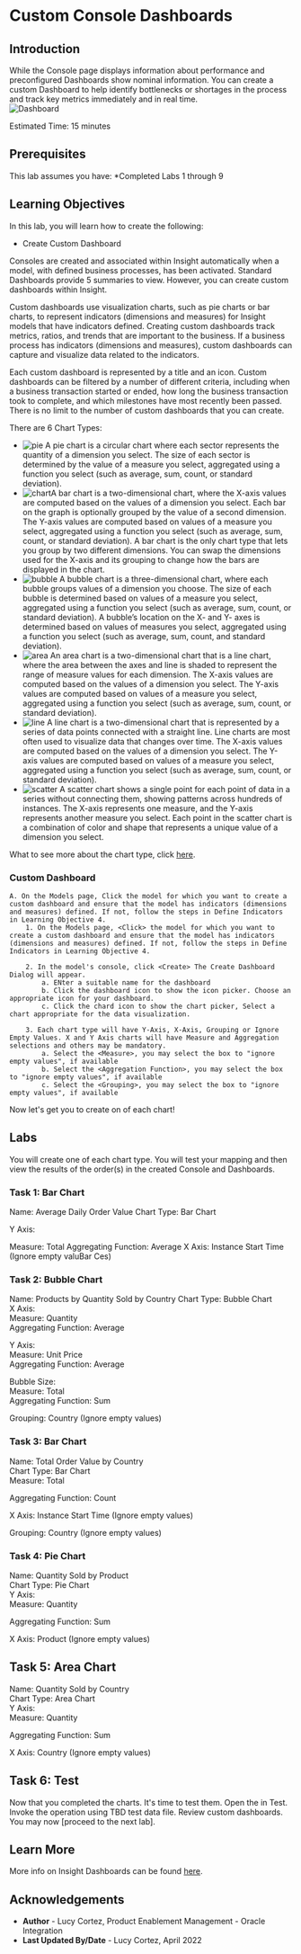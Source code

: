 # Custom Console Dashboards

## Introduction

While the Console page displays information about performance and preconfigured Dashboards show nominal information. You can create a custom Dashboard to help identify bottlenecks or shortages in the process and track key metrics immediately and in real time. <br />
![Dashboard](./images/feb2021-opp-order-console.jpg " ") <br />

Estimated Time: 15 minutes

## Prerequisites 

This lab assumes you have:
    *Completed Labs 1 through 9

## Learning Objectives

In this lab, you will learn how to create the following:

- Create Custom Dashboard

Consoles are created and associated within Insight automatically when a model, with defined business processes, has been activated. Standard Dashboards provide 5 summaries to view. However, you can create custom dashboards within Insight.

Custom dashboards use visualization charts, such as pie charts or bar charts, to represent indicators (dimensions and measures) for Insight models that have indicators defined. Creating custom dashboards track metrics, ratios, and trends that are important to the business. If a business process has indicators (dimensions and measures), custom dashboards can capture and visualize data related to the indicators.

Each custom dashboard is represented by a title and an icon. Custom dashboards can be filtered by a number of different criteria, including when a business transaction started or ended, how long the business transaction took to complete, and which milestones have most recently been passed. There is no limit to the number of custom dashboards that you can create.

There are 6 Chart Types:
* ![pie](./images/pie-chart.jpg " ") A pie chart is a circular chart where each sector represents the quantity of a dimension you select. The size of each sector is determined by the value of a measure you select, aggregated using a function you select (such as average, sum, count, or standard deviation).
* ![chart](./images/chart.jpg " ")A bar chart is a two-dimensional chart, where the X-axis values are computed based on the values of a dimension you select. Each bar on the graph is optionally grouped by the value of a second dimension. The Y-axis values are computed based on values of a measure you select, aggregated using a function you select (such as average, sum, count, or standard deviation).
A bar chart is the only chart type that lets you group by two different dimensions. You can swap the dimensions used for the X-axis and its grouping to change how the bars are displayed in the chart.
* ![bubble](./images/bubble-chart.jpg " ") A bubble chart is a three-dimensional chart, where each bubble groups values of a dimension you choose. The size of each bubble is determined based on values of a measure you select, aggregated using a function you select (such as average, sum, count, or standard deviation). A bubble’s location on the X- and Y- axes is determined based on values of measures you select, aggregated using a function you select (such as average, sum, count, and standard deviation).
* ![area](./images/area-chart.jpg " ") An area chart is a two-dimensional chart that is a line chart, where the area between the axes and line is shaded to represent the range of measure values for each dimension. The X-axis values are computed based on the values of a dimension you select. The Y-axis values are computed based on values of a measure you select, aggregated using a function you select (such as average, sum, count, or standard deviation).
* ![line](./images/line-chart.jpg " ") A line chart is a two-dimensional chart that is represented by a series of data points connected with a straight line. Line charts are most often used to visualize data that changes over time. The X-axis values are computed based on the values of a dimension you select. The Y-axis values are computed based on values of a measure you select, aggregated using a function you select (such as average, sum, count, or standard deviation).
*  ![scatter](./images/scatter-chart.jpg " ")  A scatter chart shows a single point for each point of data in a series without connecting them, showing patterns across hundreds of instances. The X-axis represents one measure, and the Y-axis represents another measure you select. Each point in the scatter chart is a combination of color and shape that represents a unique value of a dimension you select. <br />

What to see more about the chart type, click [here](https://docs.oracle.com/en/cloud/paas/integration-cloud/user-int-insight-oci/create-custom-dashboards.html).

### Custom Dashboard

    A. On the Models page, Click the model for which you want to create a custom dashboard and ensure that the model has indicators (dimensions and measures) defined. If not, follow the steps in Define Indicators in Learning Objective 4.
        1. On the Models page, <Click> the model for which you want to create a custom dashboard and ensure that the model has indicators (dimensions and measures) defined. If not, follow the steps in Define Indicators in Learning Objective 4.
        
        2. In the model's console, click <Create> The Create Dashboard Dialog will appear.
            a. ENter a suitable name for the dashboard
            b. Click the dashboard icon to show the icon picker. Choose an appropriate icon for your dashboard.
            c. Click the chard icon to show the chart picker, Select a chart appropriate for the data visualization.
          
        3. Each chart type will have Y-Axis, X-Axis, Grouping or Ignore Empty Values. X and Y Axis charts will have Measure and Aggregation selections and others may be mandatory.
            a. Select the <Measure>, you may select the box to "ignore empty values", if available
            b. Select the <Aggregation Function>, you may select the box to "ignore empty values", if available 
            c. Select the <Grouping>, you may select the box to "ignore empty values", if available
        

 Now let's get you to create on of each chart!

## Labs       
 
 You will create one of each chart type. You will test your mapping and then view the results of the order(s) in the created Console and Dashboards. 

### Task 1: Bar Chart
Name: Average Daily Order Value
Chart Type: Bar Chart

Y Axis:

Measure: Total
Aggregating Function: Average
X Axis: Instance Start Time (Ignore empty valuBar Ces)

### Task 2: Bubble Chart

Name: Products by Quantity Sold by Country 
Chart Type: Bubble Chart <br />
X Axis: <br />
Measure: Quantity <br />
Aggregating Function: Average <br />

Y Axis:<br />
Measure: Unit Price <br />
Aggregating Function: Average <br />

Bubble Size: <br />
Measure: Total <br />
Aggregating Function: Sum <br />

Grouping: Country (Ignore empty values) <br />

### Task 3: Bar Chart
Name: Total Order Value by Country <br />
Chart Type: Bar Chart <br />
Measure: Total <br />

Aggregating Function: Count <br />

X Axis: Instance Start Time (Ignore empty values) <br />

Grouping: Country (Ignore empty values) <br />

### Task 4: Pie Chart
Name: Quantity Sold by Product <br />
Chart Type: Pie Chart <br />
Y Axis: <br />
Measure: Quantity <br />

Aggregating Function: Sum <br />

X Axis: Product (Ignore empty values) <br />

## Task 5: Area Chart
Name: Quantity Sold by Country <br />
Chart Type: Area Chart <br />
Y Axis:  <br />
Measure: Quantity <br />

Aggregating Function: Sum <br />

X Axis: Country (Ignore empty values) <br />

## Task 6: Test

Now that you completed the charts. It's time to test them. Open the <Order Processing Lab> in Test. Invoke the <bulkOrder> operation using   TBD      test data file.
Review custom dashboards.
You may now [proceed to the next lab].

## Learn More

More info on Insight Dashboards can be found [here](https://docs.oracle.com/en/cloud/paas/integration-cloud/user-int-insight-oci/create-custom-dashboards.html).

## Acknowledgements

* **Author** - Lucy Cortez, Product Enablement Management - Oracle Integration
* **Last Updated By/Date** - Lucy Cortez, April 2022
